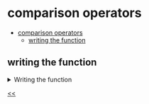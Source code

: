 # comparison operators

- [comparison operators](#comparison-operators)
  - [writing the function](#writing-the-function)
 
## writing the function
<details>
<summary>Writing the function</summary>

### description
Write and call a function that displays the result of a strict comparison of the number `5` and the string `"5"` in the console.

### solution
[strict-compare.js](./strict-compare.js)

</details>

[<<](../../../README.md)
<!--
:%s/\(Sample \(Input\|Output\) \d:\)\n\(.*\)/```\r\r**\1**\r```\3/gc
-->
